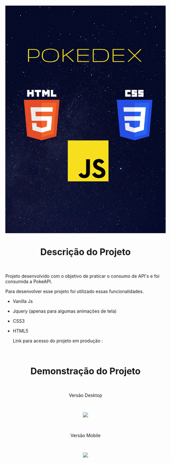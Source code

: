<p align="center">
  <img src="https://raw.githubusercontent.com/G4brielBarbosa/Desafio-Pokedex-PokeAPI/main/assets/images/POKEDEX.png" />
</p>

<h1 align="center"> Descrição do Projeto </h1>

<br>


 Projeto desenvolvido com o objetivo de praticar o consumo de API's e foi consumida a PokeAPI.
  
Para desenvolver esse projeto foi utilizado essas funcionalidades.
  
- Vanilla Js  
- Jquery (apenas para algumas animações de tela)
- CSS3
- HTML5

  Link para acesso do projeto em produção :

<br>

<h1 align="center"> Demonstração do Projeto </h1>

<br>

<p align="center">
  Versão Desktop
</p>

<br>

<p align="center">
  <img src="https://raw.githubusercontent.com/G4brielBarbosa/Desafio-Pokedex-PokeAPI/main/assets/images/pokedex.gif" />
</p>

<br>

<p align="center">
  Versão Mobile
</p>

<br>

<p align="center">
  <img src="https://raw.githubusercontent.com/G4brielBarbosa/Desafio-Pokedex-PokeAPI/main/assets/images/pokedex2.gif"" />
</p>
